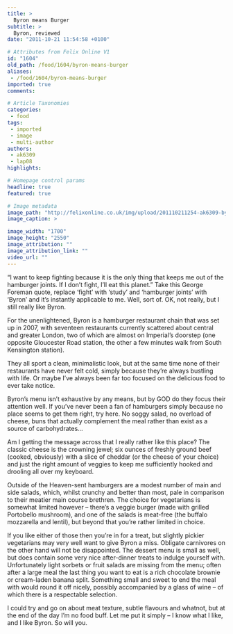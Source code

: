 ```yaml
---
title: >
  Byron means Burger
subtitle: >
  Byron, reviewed
date: "2011-10-21 11:54:58 +0100"

# Attributes from Felix Online V1
id: "1604"
old_path: /food/1604/byron-means-burger
aliases:
 - /food/1604/byron-means-burger
imported: true
comments:

# Article Taxonomies
categories:
 - food
tags:
 - imported
 - image
 - multi-author
authors:
 - ak6309
 - lap08
highlights:

# Homepage control params
headline: true
featured: true

# Image metadata
image_path: "http://felixonline.co.uk/img/upload/201110211254-ak6309-byron-burgerw.jpg"
image_caption: >

image_width: "1700"
image_height: "2550"
image_attribution: ""
image_attribution_link: ""
video_url: ""
---
```


“I want to keep fighting because it is the only thing that keeps me out of the hamburger joints. If I don’t fight, I’ll eat this planet.” Take this George Foreman quote, replace ‘fight’ with ‘study’ and ‘hamburger joints’ with ‘Byron’ and it’s instantly applicable to me. Well, sort of. OK, not really, but I still really like Byron.

For the unenlightened, Byron is a hamburger restaurant chain that was set up in 2007, with seventeen restaurants currently scattered about central and greater London, two of which are almost on Imperial’s doorstep (one opposite Gloucester Road station, the other a few minutes walk from South Kensington station).

They all sport a clean, minimalistic look, but at the same time none of their restaurants have never felt cold, simply because they’re always bustling with life. Or maybe I’ve always been far too focused on the delicious food to ever take notice.

Byron’s menu isn’t exhaustive by any means, but by GOD do they focus their attention well. If you’ve never been a fan of hamburgers simply because no place seems to get them right, try here. No soggy salad, no overload of cheese, buns that actually complement the meal rather than exist as a source of carbohydrates...

Am I getting the message across that I really rather like this place? The classic cheese is the crowning jewel; six ounces of freshly ground beef (cooked, obviously) with a slice of cheddar (or the cheese of your choice) and just the right amount of veggies to keep me sufficiently hooked and drooling all over my keyboard.

Outside of the Heaven-sent hamburgers are a modest number of main and side salads, which, whilst crunchy and better than most, pale in comparison to their meatier main course brethren. The choice for vegetarians is somewhat limited however – there’s a veggie burger (made with grilled Portobello mushroom), and one of the salads is meat-free (the buffalo mozzarella and lentil), but beyond that you’re rather limited in choice.

If you like either of those then you’re in for a treat, but slightly pickier vegetarians may very well want to give Byron a miss. Obligate carnivores on the other hand will not be disappointed.
 The dessert menu is small as well, but does contain some very nice after-dinner treats to indulge yourself with. Unfortunately light sorbets or fruit salads are missing from the menu; often after a large meal the last thing you want to eat is a rich chocolate brownie or cream-laden banana split.
 Something small and sweet to end the meal with would round it off nicely, possibly accompanied by a glass of wine – of which there is a respectable selection.

I could try and go on about meat texture, subtle flavours and whatnot, but at the end of the day I’m no food buff. Let me put it simply – I know what I like, and I like Byron. So will you.

